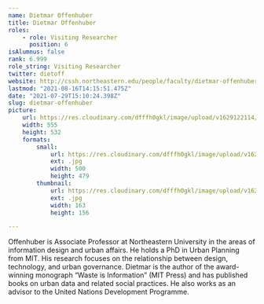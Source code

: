 ```yaml
---
name: Dietmar Offenhuber
title: Dietmar Offenhuber
roles:
    - role: Visiting Researcher
      position: 6
isAlumnus: false
rank: 6.999
role_string: Visiting Researcher
twitter: dietoff
website: http://cssh.northeastern.edu/people/faculty/dietmar-offenhuber/
lastmod: "2021-08-16T14:15:51.475Z"
date: "2021-07-29T15:10:24.398Z"
slug: dietmar-offenhuber
picture:
    url: https://res.cloudinary.com/dfffh0gkl/image/upload/v1629122114/dietmar_d647a16002.jpg
    width: 555
    height: 532
    formats:
        small:
            url: https://res.cloudinary.com/dfffh0gkl/image/upload/v1629122115/small_dietmar_d647a16002.jpg
            ext: .jpg
            width: 500
            height: 479
        thumbnail:
            url: https://res.cloudinary.com/dfffh0gkl/image/upload/v1629122114/thumbnail_dietmar_d647a16002.jpg
            ext: .jpg
            width: 163
            height: 156

---
```

Offenhuber is Associate Professor at Northeastern University in the areas of information design and urban affairs. He holds a PhD in Urban Planning from MIT. His research focuses on the relationship between design, technology, and urban governance. Dietmar is the author of the award-winning monograph “Waste is Information” (MIT Press) and has published books on urban data and related social practices. He also works as an advisor to the United Nations Development Programme.